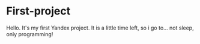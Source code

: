 # First-project
Hello. It's my first Yandex project. It is a little time left, so i go to... not sleep, only programming!
